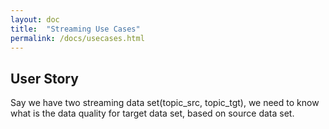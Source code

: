 ```yaml
---
layout: doc
title:  "Streaming Use Cases" 
permalink: /docs/usecases.html
---
```


## User Story
Say we have two streaming data set(topic_src, topic_tgt), we need to know what is the data quality for target data set, based on source data set.


